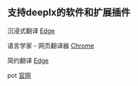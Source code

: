 ## 支持deeplx的软件和扩展插件

沉浸式翻译 [Edge](https://microsoftedge.microsoft.com/addons/detail/amkbmndfnliijdhojkpoglbnaaahippg)

语言学家 - 网页翻译器 [Chrome](https://chrome.google.com/webstore/detail/gbefmodhlophhakmoecijeppjblibmie)

简约翻译 [Edge](https://microsoftedge.microsoft.com/addons/detail/jemckldkclkinpjighnoilpbldbdmmlh)

pot [官网](https://pot-app.com/)